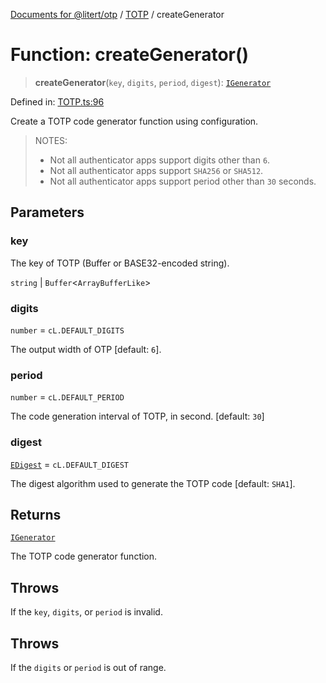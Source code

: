 [Documents for @litert/otp](../../index.md) / [TOTP](../index.md) / createGenerator

# Function: createGenerator()

> **createGenerator**(`key`, `digits`, `period`, `digest`): [`IGenerator`](../interfaces/IGenerator.md)

Defined in: [TOTP.ts:96](https://github.com/litert/otp.js/blob/master/src/lib/TOTP.ts#L96)

Create a TOTP code generator function using configuration.

> NOTES:
> - Not all authenticator apps support digits other than `6`.
> - Not all authenticator apps support `SHA256` or `SHA512`.
> - Not all authenticator apps support period other than `30` seconds.

## Parameters

### key

The key of TOTP (Buffer or BASE32-encoded string).

`string` | `Buffer`\<`ArrayBufferLike`\>

### digits

`number` = `cL.DEFAULT_DIGITS`

The output width of OTP [default: `6`].

### period

`number` = `cL.DEFAULT_PERIOD`

The code generation interval of TOTP, in second. [default: `30`]

### digest

[`EDigest`](../../Constants/enumerations/EDigest.md) = `cL.DEFAULT_DIGEST`

The digest algorithm used to generate the TOTP code [default: `SHA1`].

## Returns

[`IGenerator`](../interfaces/IGenerator.md)

The TOTP code generator function.

## Throws

If the `key`, `digits`, or `period` is invalid.

## Throws

If the `digits` or `period` is out of range.
